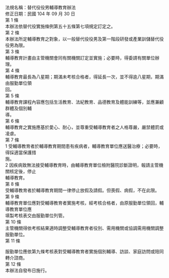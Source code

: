 法規名稱：替代役役男輔導教育辦法  
修正日期：民國 104 年 09 月 30 日  
第 1 條  
本辦法依替代役實施條例第五十五條第七項規定訂定之。  
第 2 條  
本辦法所定輔導教育之對象，以一般替代役役男及第一階段研發或產業訓儲替代役役男為限。  
第 3 條  
輔導教育計畫由主管機關會同有關機關訂定並實施；必要時，得委請有關單位辦理。  
第 4 條  
輔導教育最長為八星期；期滿未考核合格者，得延長一次，並不得逾八星期，期滿由服勤單位領  
回。  
第 5 條  
輔導教育課程內容應包括生活教育、法紀教育、品德教育及體能訓練等，並應兼顧群體及個別輔  
導。  
第 6 條  
輔導教育之實施應基於愛心、耐心，並尊重受輔導教育者之人格尊嚴，嚴禁體罰或凌虐。  
第 7 條  
1 受輔導教育者於輔導教育期間患有疾病者，輔導教育單位應送醫治療；必要時，得採適當保護措  
施。  
2 因疾病致無法接受輔導教育時，由輔導教育單位檢附醫院診斷證明，報請主管機關核定後，停止  
輔導教育。  
第 8 條  
受輔導教育者於輔導教育期間一律停止放假及請假。但喪假、病假，不在此限。  
第 9 條  
輔導教育單位應對受輔導教育者實施考核，經考核合格者，由原服勤單位領回，輔導教育單位應  
填製考核表交由服勤單位列管。  
第 10 條  
主管機關得依考核結果適時調整受輔導教育者役別、需用機關或協調需用機關調整服勤單位。  
第 11 條  


服勤單位應依第九條考核表對受輔導教育者實施個別輔導、訪談、家庭訪問或陪同轉介諮商。  
第 12 條  
本辦法自發布日施行。  


